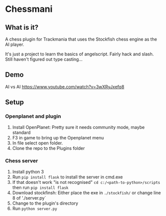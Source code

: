 # Chessmani
## What is it?
A chess plugin for Trackmania that uses the Stockfish chess engine as the AI player.

It's just a project to learn the basics of angelscript. Fairly hack and slash. Still haven't figured out type casting...
## Demo
AI vs AI https://www.youtube.com/watch?v=3wXRyJxefq8
## Setup
### Openplanet and plugin
1) Install OpenPlanet: Pretty sure it needs community mode, maybe standard
2) F3 in game to bring up the Openplanet menu
3) In file select open folder.
4) Clone the repo to the Plugins folder

### Chess server
1) Install python 3
2) Run `pip install flask` to install the server in cmd.exe
3) If that doesn't work "is not recognised" `cd c:/<path-to-python>/scripts` then run `pip install flask`
4) Download stockfinsh: Either place the exe in `./stockfish/` or change line 8 of './server.py`
5) Change to the plugin's directory
6) Run `python server.py`
